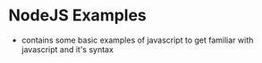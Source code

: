 # NodeJS Examples

- contains some basic examples of javascript to get familiar with javascript and it's syntax
